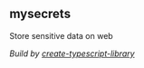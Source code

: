 ## mysecrets
Store sensitive data on web

*Build by [create-typescript-library](https://github.com/ryancat/create-typescript-library)*